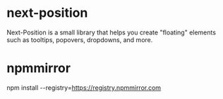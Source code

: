 # next-position

Next-Position is a small library that helps you create "floating" elements such as tooltips, popovers, dropdowns, and more.

# npmmirror
npm install --registry=https://registry.npmmirror.com